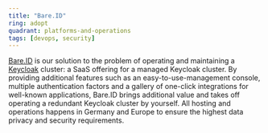 ```yaml
---
title: "Bare.ID"
ring: adopt
quadrant: platforms-and-operations
tags: [devops, security]
---
```


[Bare.ID](https://bare.id) is our solution to the problem of operating and maintaining a [Keycloak](https://keycloak.org) cluster: a SaaS offering for a managed Keycloak cluster.
By providing additional features such as an easy-to-use-management console, multiple authentication factors and a gallery of one-click integrations for well-known applications, Bare.ID brings additional value and takes off operating a redundant Keycloak cluster by yourself.
All hosting and operations happens in Germany and Europe to ensure the highest data privacy and security requirements.
